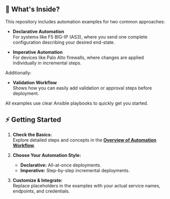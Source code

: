 ## 🚀 What's Inside?

This repository includes automation examples for two common approaches:

- **Declarative Automation**  
  For systems like F5 BIG-IP (AS3), where you send one complete configuration describing your desired end-state.

- **Imperative Automation**  
  For devices like Palo Alto firewalls, where changes are applied individually in incremental steps.

Additionally:

- **Validation Workflow**  
  Shows how you can easily add validation or approval steps before deployment.

All examples use clear Ansible playbooks to quickly get you started.

## ⚡️ Getting Started

1. **Check the Basics:**  
   Explore detailed steps and concepts in the **[Overview of Automation Workflow](../README.md)**.

2. **Choose Your Automation Style:**  
   - **Declarative:** All-at-once deployments.
   - **Imperative:** Step-by-step incremental deployments.

3. **Customize & Integrate:**  
   Replace placeholders in the examples with your actual service names, endpoints, and credentials.
